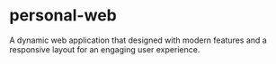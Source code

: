 # personal-web
A dynamic web application that designed with modern features and a responsive layout for an engaging user experience.
